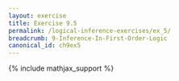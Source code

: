 ```yaml
---
layout: exercise
title: Exercise 9.5
permalink: /logical-inference-exercises/ex_5/
breadcrumb: 9-Inference-In-First-Order-Logic
canonical_id: ch9ex5
---
```


{% include mathjax_support %}
